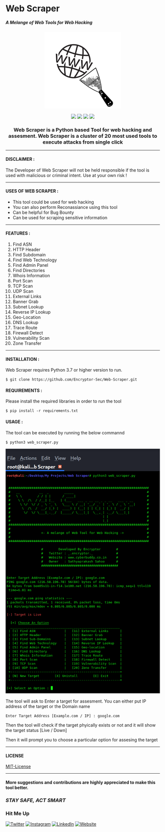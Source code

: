 # Web Scraper
##### _A Melange of Web Tools for Web Hacking_
<p align="center">
  <img  width="250" src="Images/Logo.png" />
</p>

<p align="center">
<img src=https://img.shields.io/badge/Made%20with-Python-blue>
<img src=https://img.shields.io/badge/Python-3.7-green>
<img src=https://img.shields.io/badge/Version-1.0-yellowgreen>
<img src=https://img.shields.io/badge/OS-Linux-yellow>
</p>
<p align="center">
    <h3 align="center"> Web Scraper is a Python based Tool for web hacking and assesment. Web Scraper is a cluster of 20 most used tools to execute attacks from single click </h3>
</p>

***
#### DISCLAIMER :

The Developer of Web Scraper will not be held responsible if the tool is used with malicious or criminal intent. Use at your own risk !

*** 
#### USES OF WEB SCRAPER :
- This tool could be used for web hacking
- You can also perform Reconassiance using this tool
- Can be helpful for Bug Bounty 
- Can be used for scraping sensitive information

***
#### FEATURES :

 1. Find ASN
 2. HTTP Header
 3. Find Subdomain
 4. Find Web Technology
 5. Find Admin Panel
 6. Find Directories
 7. Whois Information
 8. Port Scan
 9. TCP Scan
 10. UDP Scan
 11. External Links
 12. Banner Grab
 13. Subnet Lookup
 14. Reverse IP Lookup
 15. Geo-Location
 16. DNS Lookup
 17. Trace Route
 18. Firewall Detect
 19. Vulnerability Scan
 20. Zone Transfer  

***
#### INSTALLATION :
Web Scraper requires Python 3.7 or higher version to run.
```
$ git clone https://github.com/Encryptor-Sec/Web-Scraper.git
```
#### REQUIREMENTS :
Please install the required libraries in order to run the tool
```
$ pip install -r requirements.txt
```

#### USAGE :
The tool can be executed by running the below commannd
```
$ python3 web_scraper.py
```


<p align="center">
<img src=https://github.com/Encryptor-Sec/Web-Scraper/blob/main/Images/Tool_image.PNG>
</p>

The tool will ask to Enter a target for assesment. You can either put IP address of the target or the Domain name
```
Enter Target Address [Example.com / IP] : google.com
```
 Then the tool will check if the target phyically exists or not and it will show the target status [Live / Down]
 
 Then it will prompt you to choose a particular option for assesing the target


***
#### LICENSE
[MIT-License](LICENSE)
***
#### More suggestions and contributions are highly appreciated to make this tool better.
### _STAY SAFE, ACT SMART_
### Hit Me Up
[![Twitter ](https://img.shields.io/badge/twitter-%231DA1F2.svg?&style=for-the-badge&logo=twitter&logoColor=white)](https://twitter.com/_encryptor_)
[![Instagram](https://img.shields.io/badge/instagram-%23E4405F.svg?&style=for-the-badge&logo=instagram&logoColor=white)](https://www.instagram.com/xhackerboyy)
[![LinkedIn](https://img.shields.io/badge/LinkedIn-0077B5?style=for-the-badge&logo=linkedin&logoColor=white)](https://www.linkedin.com/in/sathyaprakashsahoo)
[![Website](https://img.shields.io/badge/Website-FF5722?style=for-the-badge&logo=blogger&logoColor=white)](https://www.cyberbuddy.co.in)
